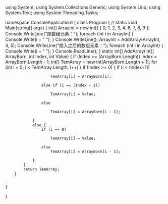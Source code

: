 using System;
using System.Collections.Generic;
using System.Linq;
using System.Text;
using System.Threading.Tasks;

namespace ConsoleApplication1
{
    class Program
    {
        // 
        static void Main(string[] args)
        {
            int[] ArrayInt = new int[] { 0, 1, 2, 3, 4, 6, 7, 8, 9 };
            Console.WriteLine("原数组元素：");
            foreach (int i in ArrayInt)
            {
                Console.Write(i + " ");
            }
            Console.WriteLine();
            ArrayInt = AddArray(ArrayInt, 4, 5);
            Console.WriteLine("插入之后的数组元素：");
            foreach (int i in ArrayInt)
            {
                 Console.Write(i + " ");
            }
            Console.ReadLine();
        }
        static int[] AddArray(int[] ArrayBorn, int Index, int Value) {
            if (Index >= (ArrayBorn.Length))
                Index = ArrayBorn.Length - 1;
            int[] TemArray = new int[ArrayBorn.Length + 1];
            for (int i = 0; i < TemArray.Length; i++)
            {
                if (Index >= 0)
                {
                    if (i < (Index+1))
                    
                        TemArray[i] = ArrayBorn[i];
                    
                    else if (i == (Index + 1))
                    
                        TemArray[i] = Value;
                    
                    else
                    
                        TemArray[i] = ArrayBorn[i - 1];
                    
                }
                else {
                    if (i == 0)
                    
                        TemArray[i] = Value;
                    
                    else 
                        TemArray[i] = ArrayBorn[i - 1];
                    
                }
            } 
            return TemArray; 
        }


    }
}
